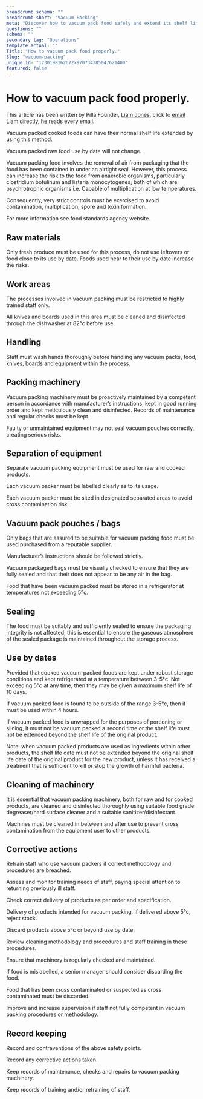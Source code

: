 ```yaml
---
breadcrumb schema: ""
breadcrumb short: "Vacuum Packing"
meta: "Discover how to vacuum pack food safely and extend its shelf life with our expert tips. Proper handling, sealing, and storage are key."
questions: ""
schema: ""
secondary tag: "Operations"
template actual: ""
Title: "How to vacuum pack food properly."
Slug: "vacuum-packing"
unique id: "1730198162672x970734385047621400"
featured: false
---
```


# How to vacuum pack food properly.

 This article has been written by Pilla Founder,&nbsp;[Liam Jones](https://yourpilla.com/profile/liam-jones), click to&nbsp;[email Liam directly](mailto:liam@yourpilla.com), he reads every email.

 Vacuum packed cooked foods can have their normal shelf life extended by using this method.

 Vacuum packed raw food use by date will not change.

 Vacuum packing food involves the removal of air from packaging that the food has been contained in under an airtight seal. However, this process can increase the risk to the food from anaerobic organisms, particularly clostridium botulinum and listeria monocytogenes, both of which are psychrotrophic organisms i.e. Capable of multiplication at low temperatures.

 Consequently, very strict controls must be exercised to avoid contamination, multiplication, spore and toxin formation.

 For more information see food standards agency website.

 ## Raw materials

 Only fresh produce must be used for this process, do not use leftovers or food close to its use by date. Foods used near to their use by date increase the risks.

 ## Work areas

 The processes involved in vacuum packing must be restricted to highly trained staff only.

 All knives and boards used in this area must be cleaned and disinfected through the dishwasher at 82°c before use.

 ## Handling

 Staff must wash hands thoroughly before handling any vacuum packs, food, knives, boards and equipment within the process.

 ## Packing machinery

 Vacuum packing machinery must be proactively maintained by a competent person in accordance with manufacturer’s instructions, kept in good running order and kept meticulously clean and disinfected. Records of maintenance and regular checks must be kept.

 Faulty or unmaintained equipment may not seal vacuum pouches correctly, creating serious risks.

 ## Separation of equipment

 Separate vacuum packing equipment must be used for raw and cooked products.

 Each vacuum packer must be labelled clearly as to its usage.

 Each vacuum packer must be sited in designated separated areas to avoid cross contamination risk.

 ## Vacuum pack pouches / bags

 Only bags that are assured to be suitable for vacuum packing food must be used purchased from a reputable supplier.

 Manufacturer’s instructions should be followed strictly.

 Vacuum packaged bags must be visually checked to ensure that they are fully sealed and that their does not appear to be any air in the bag.

 Food that have been vacuum packed must be stored in a refrigerator at temperatures not exceeding 5°c.

 ## Sealing

 The food must be suitably and sufficiently sealed to ensure the packaging integrity is not affected; this is essential to ensure the gaseous atmosphere of the sealed package is maintained throughout the storage process.

 ## Use by dates

 Provided that cooked vacuum-packed foods are kept under robust storage conditions and kept refrigerated at a temperature between 3-5°c. Not exceeding 5°c at any time, then they may be given a maximum shelf life of 10 days.

 If vacuum packed food is found to be outside of the range 3-5°c, then it must be used within 4 hours.

 If vacuum packed food is unwrapped for the purposes of portioning or slicing, it must not be vacuum packed a second time or the shelf life must not be extended beyond the shelf life of the original product.

 Note: when vacuum packed products are used as ingredients within other products, the shelf life date must not be extended beyond the original shelf life date of the original product for the new product, unless it has received a treatment that is sufficient to kill or stop the growth of harmful bacteria.

 ## Cleaning of machinery

 It is essential that vacuum packing machinery, both for raw and for cooked products, are cleaned and disinfected thoroughly using suitable food grade degreaser/hard surface cleaner and a suitable sanitizer/disinfectant.

 Machines must be cleaned in between and after use to prevent cross contamination from the equipment user to other products.

 ## Corrective actions

 Retrain staff who use vacuum packers if correct methodology and procedures are breached.

 Assess and monitor training needs of staff, paying special attention to returning previously ill staff.

 Check correct delivery of products as per order and specification.

 Delivery of products intended for vacuum packing, if delivered above 5°c, reject stock.

 Discard products above 5°c or beyond use by date.

 Review cleaning methodology and procedures and staff training in these procedures.

 Ensure that machinery is regularly checked and maintained.

 If food is mislabelled, a senior manager should consider discarding the food.

 Food that has been cross contaminated or suspected as cross contaminated must be discarded.

 Improve and increase supervision if staff not fully competent in vacuum packing procedures or methodology.

 ## Record keeping

 Record and contraventions of the above safety points.

 Record any corrective actions taken.

 Keep records of maintenance, checks and repairs to vacuum packing machinery.

 Keep records of training and/or retraining of staff.